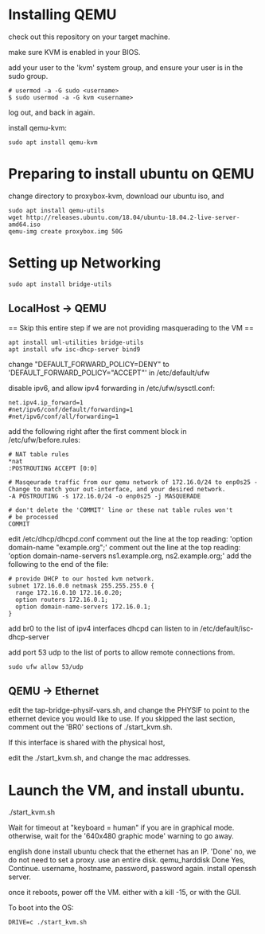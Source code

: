 # Installing QEMU

check out this repository on your target machine.

make sure KVM is enabled in your BIOS.

add your user to the 'kvm' system group, and ensure your user is in the sudo group.
```
# usermod -a -G sudo <username>
$ sudo usermod -a -G kvm <username>
```

log out, and back in again.

install qemu-kvm:
```
sudo apt install qemu-kvm
```

# Preparing to install ubuntu on QEMU

change directory to proxybox-kvm, download our ubuntu iso, and 
```
sudo apt install qemu-utils
wget http://releases.ubuntu.com/18.04/ubuntu-18.04.2-live-server-amd64.iso
qemu-img create proxybox.img 50G
```

# Setting up Networking

```
sudo apt install bridge-utils
```


## LocalHost -> QEMU
== Skip this entire step if we are not providing masquerading to the VM ==


```
apt install uml-utilities bridge-utils
apt install ufw isc-dhcp-server bind9
```

change "DEFAULT_FORWARD_POLICY=DENY" to 'DEFAULT_FORWARD_POLICY="ACCEPT"' in /etc/default/ufw

disable ipv6, and allow ipv4 forwarding in  /etc/ufw/sysctl.conf:

```
net.ipv4.ip_forward=1
#net/ipv6/conf/default/forwarding=1
#net/ipv6/conf/all/forwarding=1
```

add the following right after the first comment block in /etc/ufw/before.rules:
```
# NAT table rules
*nat
:POSTROUTING ACCEPT [0:0]

# Masqeurade traffic from our qemu network of 172.16.0/24 to enp0s25 - Change to match your out-interface, and your desired network.
-A POSTROUTING -s 172.16.0/24 -o enp0s25 -j MASQUERADE

# don't delete the 'COMMIT' line or these nat table rules won't
# be processed
COMMIT
```
edit /etc/dhcp/dhcpd.conf
comment out the line at the top reading: 'option domain-name "example.org";'
comment out the line at the top reading: 'option domain-name-servers ns1.example.org, ns2.example.org;'
add the following to the end of the file:
```
# provide DHCP to our hosted kvm network.
subnet 172.16.0.0 netmask 255.255.255.0 {
  range 172.16.0.10 172.16.0.20;
  option routers 172.16.0.1;
  option domain-name-servers 172.16.0.1;
}
```    

add br0 to the list of ipv4 interfaces dhcpd can listen to in /etc/default/isc-dhcp-server

add port 53 udp to the list of ports to allow remote connections from.
```
sudo ufw allow 53/udp
```

## QEMU -> Ethernet


edit the tap-bridge-physif-vars.sh, and change the PHYSIF to point to the ethernet device you would like to use.
If you skipped the last section, comment out the 'BR0' sections of ./start_kvm.sh.

If this interface is shared with the physical host,

edit the ./start_kvm.sh, and change the mac addresses.

# Launch the VM, and install ubuntu.
./start_kvm.sh

Wait for timeout at "keyboard = human" if you are in graphical mode. otherwise, wait for the '640x480 graphic mode' warning to go away.


english
done
install ubuntu
check that the ethernet has an IP.
'Done'
no, we do not need to set a proxy.
use an entire disk.
qemu_harddisk
Done
Yes, Continue.
username, hostname, password, password again.
install openssh server.

once it reboots, power off the VM. either with a kill -15, or with the GUI.

To boot into the OS:
```
DRIVE=c ./start_kvm.sh
```


